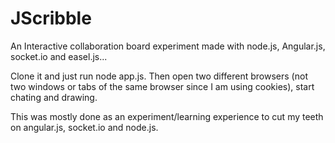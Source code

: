 JScribble
=========

An Interactive collaboration board experiment made with node.js, Angular.js, socket.io and easel.js...

Clone it and just run node app.js. Then open two different browsers (not two windows or tabs of the same browser since
I am using cookies), start chating and drawing.


This was mostly done as an experiment/learning experience to cut my teeth on angular.js, socket.io and node.js.